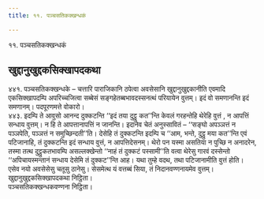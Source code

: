 ```yaml
---
title: ११. पञ्चसतिकक्खन्धकं

---
```

११. पञ्चसतिकक्खन्धकं  


## खुद्दानुखुद्दकसिक्खापदकथा

४४१. पञ्चसतिकक्खन्धके – चत्तारि पाराजिकानि ठपेत्वा अवसेसानि खुद्दानुखुद्दकानीति एवमादि एकसिक्खापदम्पि अपरिच्चजित्वा सब्बेसं सङ्गहेतब्बभावदस्सनत्थं परियायेन वुत्तम्। इदं वो समणानन्ति इदं समणानम्। पदपूरणमत्ते वोकारो।  
४४३. इदम्पि ते आवुसो आनन्द दुक्कटन्ति ‘‘इदं तया दुट्ठु कत’’न्ति केवलं गरहन्तेहि थेरेहि वुत्तं , न आपत्तिं सन्धाय वुत्तम्। न हि ते आपत्तानापत्तिं न जानन्ति। इदानेव चेतं अनुस्सावितं – ‘‘सङ्घो अपञ्ञत्तं न पञ्ञपेति, पञ्ञत्तं न समुच्छिन्दती’’ति। देसेहि तं दुक्कटन्ति इदम्पि च ‘‘आम, भन्ते, दुट्ठु मया कत’’न्ति एवं पटिजानाहि, तं दुक्कटन्ति इदं सन्धाय वुत्तं, न आपत्तिदेसनम्। थेरो पन यस्मा असतिया न पुच्छि न अनादरेन, तस्मा तत्थ दुट्ठुकतभावम्पि असल्लक्खेन्तो ‘‘नाहं तं दुक्कटं पस्सामी’’ति वत्वा थेरेसु गारवं दस्सेन्तो ‘‘अपिचायस्मन्तानं सन्धाय देसेमि तं दुक्कट’’न्ति आह। यथा तुम्हे वदथ, तथा पटिजानामीति वुत्तं होति। एसेव नयो अवसेसेसु चतूसु ठानेसु। सेसमेत्थ यं वत्तब्बं सिया, तं निदानवण्णनायमेव वुत्तम्।  
खुद्दानुखुद्दकसिक्खापदकथा निट्ठिता।  
पञ्चसतिकक्खन्धकवण्णना निट्ठिता।  
